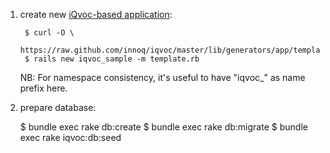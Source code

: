 1. create new
   [iQvoc-based application](https://github.com/innoq/iqvoc/wiki/iQvoc-as-a-Rails-Engine):

        $ curl -O \
            https://raw.github.com/innoq/iqvoc/master/lib/generators/app/template.rb
        $ rails new iqvoc_sample -m template.rb

   NB: For namespace consistency, it's useful to have "iqvoc_" as name prefix here.

1. prepare database:

    $ bundle exec rake db:create
    $ bundle exec rake db:migrate
    $ bundle exec rake iqvoc:db:seed
